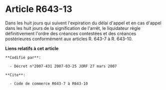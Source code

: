 # Article R643-13

Dans les huit jours qui suivent l'expiration du délai d'appel et en cas d'appel dans les huit jours de la signification de
l'arrêt, le liquidateur règle définitivement l'ordre des créances contestées et des créances postérieures conformément aux
articles R. 643-7 à R. 643-10.

**Liens relatifs à cet article**

	**Codifié par**:

	  - Décret n°2007-431 2007-03-25 JORF 27 mars 2007

	**Cite**:

	  - Code de commerce R643-7 à R643-10
